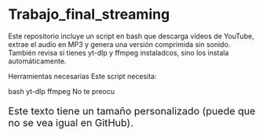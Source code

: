 # Trabajo_final_streaming
Este repositorio incluye un script en bash que descarga vídeos de YouTube, extrae el audio en MP3 y genera una versión comprimida sin sonido. También revisa si tienes yt-dlp y ffmpeg instaladcos, sino los instala automáticamente.

Herramientas necesarias
Este script necesita:

bash
yt-dlp
ffmpeg
No te preocu

<p style="font-size:20px;">Este texto tiene un tamaño personalizado (puede que no se vea igual en GitHub).</p>
